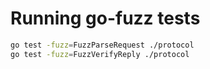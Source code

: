 # Running go-fuzz tests

```sh
go test -fuzz=FuzzParseRequest ./protocol
go test -fuzz=FuzzVerifyReply ./protocol
```
